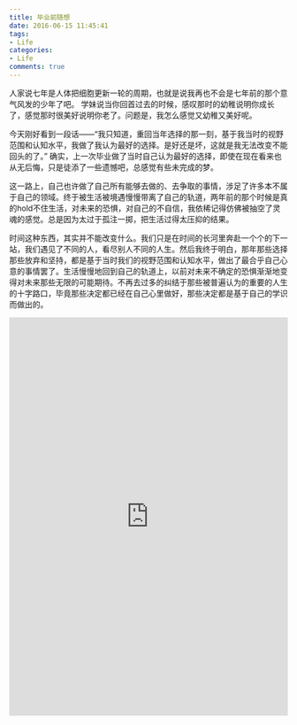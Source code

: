 ```yaml
---
title: 毕业前随想
date: 2016-06-15 11:45:41
tags:
- Life
categories:
- Life
comments: true
---
```



人家说七年是人体把细胞更新一轮的周期，也就是说我再也不会是七年前的那个意气风发的少年了吧。
学妹说当你回首过去的时候，感叹那时的幼稚说明你成长了，感觉那时很美好说明你老了。问题是，我怎么感觉又幼稚又美好呢。

今天刚好看到一段话——“我只知道，重回当年选择的那一刻，基于我当时的视野范围和认知水平，我做了我认为最好的选择。是好还是坏，这就是我无法改变不能回头的了。” 确实，上一次毕业做了当时自己认为最好的选择，即使在现在看来也从无后悔，只是徒添了一些遗憾吧，总感觉有些未完成的梦。

这一路上，自己也许做了自己所有能够去做的、去争取的事情，涉足了许多本不属于自己的领域。终于被生活被境遇慢慢带离了自己的轨道，两年前的那个时候是真的hold不住生活，对未来的恐惧，对自己的不自信，我依稀记得仿佛被抽空了灵魂的感觉。总是因为太过于孤注一掷，把生活过得太压抑的结果。

时间这种东西，其实并不能改变什么。我们只是在时间的长河里奔赴一个个的下一站，我们遇见了不同的人，看尽别人不同的人生。然后我终于明白，那年那些选择那些放弃和坚持，都是基于当时我们的视野范围和认知水平，做出了最合乎自己心意的事情罢了。生活慢慢地回到自己的轨道上，以前对未来不确定的恐惧渐渐地变得对未来那些无限的可能期待。不再去过多的纠结于那些被普遍认为的重要的人生的十字路口，毕竟那些决定都已经在自己心里做好，那些决定都是基于自己的学识而做出的。


<iframe src="https://open.iqiyi.com/developer/player_js/coopPlayerIndex.html?vid=717a1613661befb023cc8039b9fe58a5&tvId=36700960409&accessToken=2.f22860a2479ad60d8da7697274de9346&appKey=3955c3425820435e86d0f4cdfe56f5e7&appId=1368&height=100%&width=100%" frameborder="0" allowfullscreen="true" width="100%" height=720></iframe>

